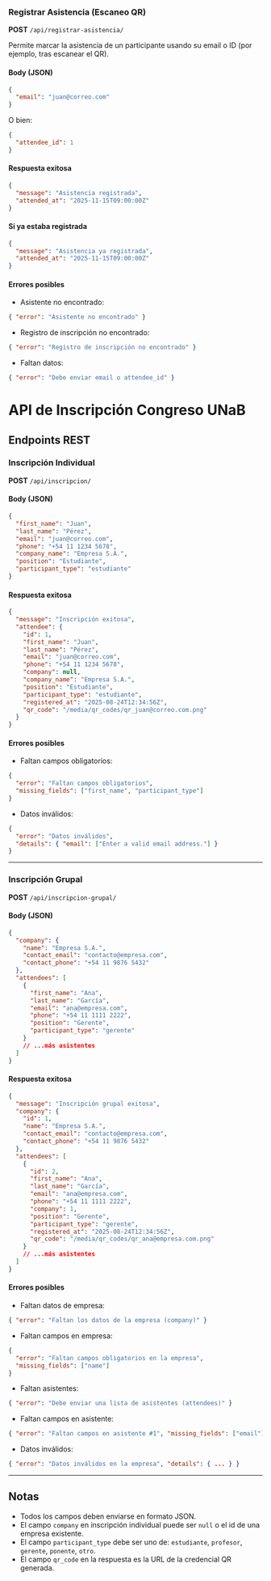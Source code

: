 ### Registrar Asistencia (Escaneo QR)

**POST** `/api/registrar-asistencia/`

Permite marcar la asistencia de un participante usando su email o ID (por ejemplo, tras escanear el QR).

#### Body (JSON)

```json
{
  "email": "juan@correo.com"
}
```

O bien:

```json
{
  "attendee_id": 1
}
```

#### Respuesta exitosa

```json
{
  "message": "Asistencia registrada",
  "attended_at": "2025-11-15T09:00:00Z"
}
```

#### Si ya estaba registrada

```json
{
  "message": "Asistencia ya registrada",
  "attended_at": "2025-11-15T09:00:00Z"
}
```

#### Errores posibles

- Asistente no encontrado:

```json
{ "error": "Asistente no encontrado" }
```

- Registro de inscripción no encontrado:

```json
{ "error": "Registro de inscripción no encontrado" }
```

- Faltan datos:

```json
{ "error": "Debe enviar email o attendee_id" }
```

# API de Inscripción Congreso UNaB

## Endpoints REST

### Inscripción Individual

**POST** `/api/inscripcion/`

#### Body (JSON)

```json
{
  "first_name": "Juan",
  "last_name": "Pérez",
  "email": "juan@correo.com",
  "phone": "+54 11 1234 5678",
  "company_name": "Empresa S.A.",
  "position": "Estudiante",
  "participant_type": "estudiante"
}
```

#### Respuesta exitosa

```json
{
  "message": "Inscripción exitosa",
  "attendee": {
    "id": 1,
    "first_name": "Juan",
    "last_name": "Pérez",
    "email": "juan@correo.com",
    "phone": "+54 11 1234 5678",
    "company": null,
    "company_name": "Empresa S.A.",
    "position": "Estudiante",
    "participant_type": "estudiante",
    "registered_at": "2025-08-24T12:34:56Z",
    "qr_code": "/media/qr_codes/qr_juan@correo.com.png"
  }
}
```

#### Errores posibles

- Faltan campos obligatorios:

```json
{
  "error": "Faltan campos obligatorios",
  "missing_fields": ["first_name", "participant_type"]
}
```

- Datos inválidos:

```json
{
  "error": "Datos inválidos",
  "details": { "email": ["Enter a valid email address."] }
}
```

---

### Inscripción Grupal

**POST** `/api/inscripcion-grupal/`

#### Body (JSON)

```json
{
  "company": {
    "name": "Empresa S.A.",
    "contact_email": "contacto@empresa.com",
    "contact_phone": "+54 11 9876 5432"
  },
  "attendees": [
    {
      "first_name": "Ana",
      "last_name": "García",
      "email": "ana@empresa.com",
      "phone": "+54 11 1111 2222",
      "position": "Gerente",
      "participant_type": "gerente"
    }
    // ...más asistentes
  ]
}
```

#### Respuesta exitosa

```json
{
  "message": "Inscripción grupal exitosa",
  "company": {
    "id": 1,
    "name": "Empresa S.A.",
    "contact_email": "contacto@empresa.com",
    "contact_phone": "+54 11 9876 5432"
  },
  "attendees": [
    {
      "id": 2,
      "first_name": "Ana",
      "last_name": "García",
      "email": "ana@empresa.com",
      "phone": "+54 11 1111 2222",
      "company": 1,
      "position": "Gerente",
      "participant_type": "gerente",
      "registered_at": "2025-08-24T12:34:56Z",
      "qr_code": "/media/qr_codes/qr_ana@empresa.com.png"
    }
    // ...más asistentes
  ]
}
```

#### Errores posibles

- Faltan datos de empresa:

```json
{ "error": "Faltan los datos de la empresa (company)" }
```

- Faltan campos en empresa:

```json
{
  "error": "Faltan campos obligatorios en la empresa",
  "missing_fields": ["name"]
}
```

- Faltan asistentes:

```json
{ "error": "Debe enviar una lista de asistentes (attendees)" }
```

- Faltan campos en asistente:

```json
{ "error": "Faltan campos en asistente #1", "missing_fields": ["email"] }
```

- Datos inválidos:

```json
{ "error": "Datos inválidos en la empresa", "details": { ... } }
```

---

## Notas

- Todos los campos deben enviarse en formato JSON.
- El campo `company` en inscripción individual puede ser `null` o el id de una empresa existente.
- El campo `participant_type` debe ser uno de: `estudiante`, `profesor`, `gerente`, `ponente`, `otro`.
- El campo `qr_code` en la respuesta es la URL de la credencial QR generada.
